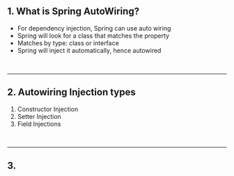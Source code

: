 ## 1. What is Spring AutoWiring?

- For dependency injection, Spring can use auto wiring
- Spring will look for a class that matches the property
- Matches by type: class or interface
- Spring will inject it automatically, hence autowired

<br>
<hr>

## 2. Autowiring Injection types
1. Constructor Injection
2. Setter Injection
3. Field Injections

<br>
<hr>


## 3. 









